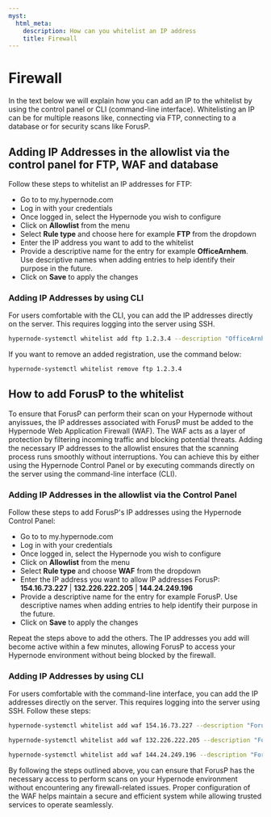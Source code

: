 ```yaml
---
myst:
  html_meta:
    description: How can you whitelist an IP address
    title: Firewall
---
```


# Firewall

In the text below we will explain how you can add an IP to the whitelist by using the control panel or CLI (command-line interface). Whitelisting an IP can be for multiple reasons like, connecting via FTP, connecting to a database or for security scans like ForusP.

## Adding IP Addresses in the allowlist via the control panel for FTP, WAF and database

Follow these steps to whitelist an IP addresses for FTP:

- Go to to my.hypernode.com
- Log in with your credentials
- Once logged in, select the Hypernode you wish to configure
- Click on **Allowlist** from the menu
- Select **Rule type** and choose here for example **FTP** from the dropdown
- Enter the IP address you want to add to the whitelist
- Provide a descriptive name for the entry for example **OfficeArnhem**. Use descriptive names when adding entries to help identify their purpose in the future.
- Click on **Save** to apply the changes

### Adding IP Addresses by using CLI

For users comfortable with the CLI, you can add the IP addresses directly on the server. This requires logging into the server using SSH.

```bash
hypernode-systemctl whitelist add ftp 1.2.3.4 --description "OfficeArnhem"
```

If you want to remove an added registration, use the command below:

```bash
hypernode-systemctl whitelist remove ftp 1.2.3.4
```

## How to add ForusP to the whitelist

To ensure that ForusP can perform their scan on your Hypernode without anyissues, the IP addresses associated with ForusP must be added to the Hypernode Web Application Firewall (WAF). The WAF acts as a layer of protection by filtering incoming traffic and blocking potential threats. Adding the necessary IP addresses to the allowlist ensures that the scanning process runs smoothly without interruptions. You can achieve this by either using the Hypernode Control Panel or by executing commands directly on the server using the command-line interface (CLI).

### Adding IP Addresses in the allowlist via the Control Panel

Follow these steps to add ForusP's IP addresses using the Hypernode Control Panel:

- Go to to my.hypernode.com
- Log in with your credentials
- Once logged in, select the Hypernode you wish to configure
- Click on **Allowlist** from the menu
- Select **Rule type** and choose **WAF** from the dropdown
- Enter the IP address you want to allow
  IP addresses ForusP: **154.16.73.227** | **132.226.222.205** | **144.24.249.196**
- Provide a descriptive name for the entry for example ForusP. Use descriptive names when adding entries to help identify their purpose in the future.
- Click on **Save** to apply the changes

Repeat the steps above to add the others. The IP addresses you add will become active within a few minutes, allowing ForusP to access your Hypernode environment without being blocked by the firewall.

### Adding IP Addresses by using CLI

For users comfortable with the command-line interface, you can add the IP addresses directly on the server. This requires logging into the server using SSH. Follow these steps:

```bash
hypernode-systemctl whitelist add waf 154.16.73.227 --description "ForusP"
```

```bash
hypernode-systemctl whitelist add waf 132.226.222.205 --description "ForusP"
```

```bash
hypernode-systemctl whitelist add waf 144.24.249.196 --description "ForusP"
```

By following the steps outlined above, you can ensure that ForusP has the necessary access to perform scans on your Hypernode environment without encountering any firewall-related issues. Proper configuration of the WAF helps maintain a secure and efficient system while allowing trusted services to operate seamlessly.
